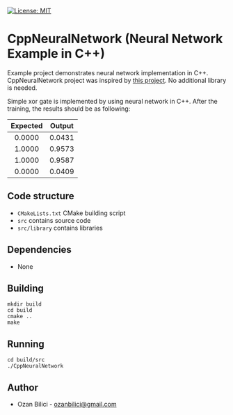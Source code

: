 [![License: MIT](https://img.shields.io/badge/License-MIT-yellow.svg)](../master/LICENSE)

# CppNeuralNetwork (Neural Network Example in C++)

Example project demonstrates neural network implementation in C++. CppNeuralNetwork project was inspired by [this project](https://medium.com/coinmonks/implementing-an-artificial-neural-network-in-pure-java-no-external-dependencies-975749a38114). No additional library is needed.

Simple xor gate is implemented by using neural network in C++. After the training, the results should be as following:

| Expected | Output |
|:--------:|:------:|
| 0.0000   | 0.0431 |
| 1.0000   | 0.9573 |
| 1.0000   | 0.9587 |
| 0.0000   | 0.0409 |

## Code structure

- `CMakeLists.txt` CMake building script
- `src` contains source code
- `src/library` contains libraries

## Dependencies

- None

## Building

```
mkdir build
cd build
cmake ..
make
```

## Running

```
cd build/src
./CppNeuralNetwork
```

## Author

- Ozan Bilici - ozanbilici@gmail.com
